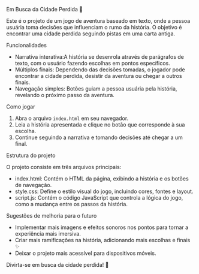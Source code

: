 Em Busca da Cidade Perdida 🧭

Este é o projeto de um jogo de aventura baseado em texto, onde a pessoa usuária toma decisões que influenciam o rumo da história. O objetivo é encontrar uma cidade perdida seguindo pistas em uma carta antiga.

 Funcionalidades

- Narrativa interativa:A história se desenrola através de parágrafos de texto, com o usuário fazendo escolhas em pontos específicos.
- Múltiplos finais: Dependendo das decisões tomadas, o jogador pode encontrar a cidade perdida, desistir da aventura ou chegar a outros finais.
- Navegação simples: Botões guiam a pessoa usuária pela história, revelando o próximo passo da aventura.

Como jogar

1. Abra o arquivo `index.html` em seu navegador.
2. Leia a história apresentada e clique no botão que corresponde à sua escolha.
3. Continue seguindo a narrativa e tomando decisões até chegar a um final.

 Estrutura do projeto

O projeto consiste em três arquivos principais:

- index.html: Contém o HTML da página, exibindo a história e os botões de navegação.
- style.css: Define o estilo visual do jogo, incluindo cores, fontes e layout.
- script.js: Contém o código JavaScript que controla a lógica do jogo, como a mudança entre os passos da história.

Sugestões de melhoria para o futuro

- Implementar mais imagens e efeitos sonoros nos pontos para tornar a experiência mais imersiva.
- Criar mais ramificações na história, adicionando mais escolhas e finais ✨
- Deixar o projeto mais acessível para dispositivos móveis.

Divirta-se em busca da cidade perdida! 🛝
